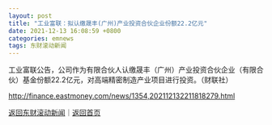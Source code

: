 ```yaml
---
layout: post
title: "工业富联：拟认缴晟丰(广州)产业投资合伙企业份额22.2亿元"
date: 2021-12-13 16:08:59 +0800
categories: emnews
tags: 东财滚动新闻
---
```


工业富联公告，公司作为有限合伙人认缴晟丰（广州）产业投资合伙企业（有限合伙）基金份额22.2亿元，对高端精密制造产业项目进行投资。（财联社）

<http://finance.eastmoney.com/news/1354,202112132211818279.html>

[返回东财滚动新闻](//finews.withounder.com/emnews/)｜[返回首页](//finews.withounder.com/)